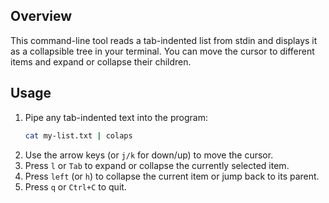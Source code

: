 ## Overview
This command-line tool reads a tab-indented list from stdin and displays it as a collapsible tree in your terminal. You can move the cursor to different items and expand or collapse their children.

## Usage
1. Pipe any tab-indented text into the program:
   ```bash
   cat my-list.txt | colaps
   ```
2. Use the arrow keys (or `j/k` for down/up) to move the cursor.
3. Press `l` or `Tab` to expand or collapse the currently selected item.
4. Press `left` (or `h`) to collapse the current item or jump back to its parent.
5. Press `q` or `Ctrl+C` to quit.

